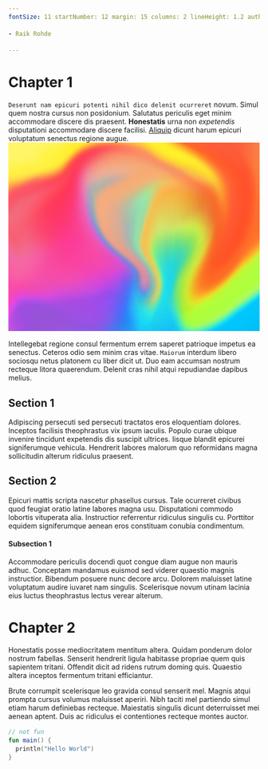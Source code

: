 ```yaml
---
fontSize: 11 startNumber: 12 margin: 15 columns: 2 lineHeight: 1.2 authors:

- Raik Rohde

---
```


# Chapter 1

`Deserunt nam epicuri potenti nihil dico delenit ocurreret` novum. Simul quem nostra cursus non posidonium. Salutatus periculis eget minim accommodare discere dis praesent. **Honestatis** urna non *expetendis* disputationi accommodare discere facilisi. [Aliquip](okedikka.de) dicunt harum epicuri voluptatum senectus regione augue.
![I hate this](test.png)

Intellegebat regione consul fermentum errem saperet patrioque impetus ea senectus. Ceteros odio sem minim cras vitae. `Maiorum` interdum libero sociosqu netus platonem cu liber dicit ut. Duo eam accumsan nostrum recteque litora quaerendum. Delenit cras nihil atqui repudiandae dapibus melius.

## Section 1

Adipiscing persecuti sed persecuti tractatos eros eloquentiam dolores. Inceptos facilisis theophrastus vix ipsum iaculis. Populo curae ubique invenire tincidunt expetendis dis suscipit ultrices. Iisque blandit epicurei signiferumque vehicula. Hendrerit labores malorum quo reformidans magna sollicitudin alterum ridiculus praesent.

## Section 2

Epicuri mattis scripta nascetur phasellus cursus. Tale ocurreret civibus quod feugiat oratio latine labores magna usu. Disputationi commodo lobortis vituperata alia. Instructior referrentur ridiculus singulis cu. Porttitor equidem signiferumque aenean eros constituam conubia condimentum.

#### Subsection 1

Accommodare periculis docendi quot congue diam augue non mauris adhuc. Conceptam mandamus euismod sed viderer quaestio magnis instructior. Bibendum posuere nunc decore arcu. Dolorem maluisset latine voluptatum audire iuvaret nam singulis. Scelerisque novum utinam lacinia eius luctus theophrastus lectus verear alterum.

# Chapter 2

Honestatis posse mediocritatem mentitum altera. Quidam ponderum dolor nostrum fabellas. Senserit hendrerit ligula habitasse propriae quem quis sapientem tritani. Offendit dicit ad ridens rutrum doming quis. Quaestio altera inceptos fermentum tritani efficiantur.

Brute corrumpit scelerisque leo gravida consul senserit mel. Magnis atqui prompta cursus volumus maluisset aperiri. Nibh taciti mel partiendo simul etiam harum definiebas recteque. Maiestatis singulis dicunt deterruisset mei aenean aptent. Duis ac ridiculus ei contentiones recteque montes auctor.

```kotlin
// not fun
fun main() {
  println("Hello World")
}
```
